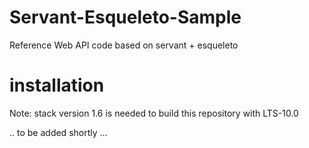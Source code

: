 # Servant-Esqueleto-Sample

Reference Web API code based on servant + esqueleto

# installation

Note: stack version 1.6 is needed to build this repository with LTS-10.0

.. to be added shortly ...


